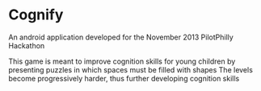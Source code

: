 Cognify
===========

An android application developed for the November 2013 PilotPhilly Hackathon

This game is meant to improve cognition skills for young children by presenting puzzles in which spaces must be filled with shapes
The levels become progressively harder, thus further developing cognition skills
